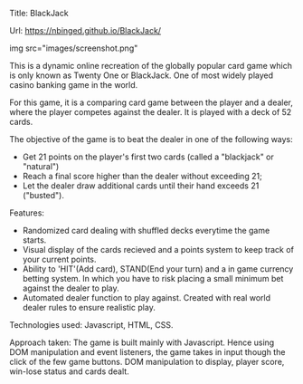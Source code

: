Title: BlackJack

Url: https://nbinged.github.io/BlackJack/

img src="images/screenshot.png"

This is a dynamic online recreation of the globally popular card game which is only known as Twenty One or BlackJack. One of most widely played casino banking game in the world. 

For this game, it is a comparing card game between the player and a dealer, where the player competes against the dealer. It is played with a deck of 52 cards.

The objective of the game is to beat the dealer in one of the following ways:
- Get 21 points on the player's first two cards (called a "blackjack" or "natural")
- Reach a final score higher than the dealer without exceeding 21;
- Let the dealer draw additional cards until their hand exceeds 21 ("busted").

Features: 
- Randomized card dealing with shuffled decks everytime the game starts.
- Visual display of the cards recieved and a points system to keep track of your current points.
- Ability to 'HIT'(Add card), STAND(End your turn) and a in game currency betting system. In which you have to risk placing a   small minimum bet against the dealer to play.
- Automated dealer function to play against. Created with real world dealer rules to ensure realistic play.

Technologies used:
Javascript, HTML, CSS.
 
Approach taken:
The game is built mainly with Javascript. Hence using DOM manipulation and event listeners, the game takes in input though the click of the few game buttons. DOM manipulation to display, player score, win-lose status and cards dealt.
